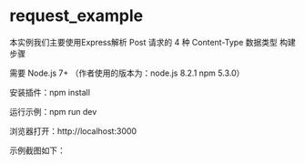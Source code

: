 # request_example
本实例我们主要使用Express解析 Post 请求的 4 种 Content-Type 数据类型
构建步骤

需要 Node.js 7+ （作者使用的版本为：node.js 8.2.1 npm 5.3.0）

安装插件：npm install

运行示例：npm run dev

浏览器打开：http://localhost:3000

示例截图如下：
